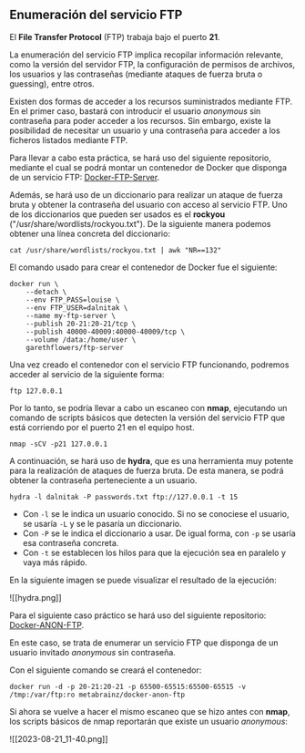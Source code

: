 ## Enumeración del servicio FTP

El **File Transfer Protocol** (FTP) trabaja bajo el puerto **21**. 

La enumeración del servicio FTP implica recopilar información relevante, como la versión del servidor FTP, la configuración de permisos de archivos, los usuarios y las contraseñas (mediante ataques de fuerza bruta o guessing), entre otros.

Existen dos formas de acceder a los recursos suministrados mediante FTP. En el primer caso, bastará con introducir el usuario *anonymous* sin contraseña para poder acceder a los recursos. Sin embargo, existe la posibilidad de necesitar un usuario y una contraseña para acceder a los ficheros listados mediante FTP.

Para llevar a cabo esta práctica, se hará uso del siguiente repositorio, mediante el cual se podrá montar un contenedor de Docker que disponga de un servicio FTP: [Docker-FTP-Server](https://github.com/garethflowers/docker-ftp-server).

Además, se hará uso de un diccionario para realizar un ataque de fuerza bruta y obtener la contraseña del usuario con acceso al servicio FTP. Uno de los diccionarios que pueden ser usados es el **rockyou** ("/usr/share/wordlists/rockyou.txt"). De la siguiente manera podemos obtener una línea concreta del diccionario:

	cat /usr/share/wordlists/rockyou.txt | awk "NR==132"

El comando usado para crear el contenedor de Docker fue el siguiente:

	docker run \
        --detach \
        --env FTP_PASS=louise \
        --env FTP_USER=dalnitak \
        --name my-ftp-server \
        --publish 20-21:20-21/tcp \
        --publish 40000-40009:40000-40009/tcp \
        --volume /data:/home/user \
        garethflowers/ftp-server

Una vez creado el contenedor con el servicio FTP funcionando, podremos acceder al servicio de la siguiente forma:

	ftp 127.0.0.1

Por lo tanto, se podría llevar a cabo un escaneo con **nmap**, ejecutando un comando de scripts básicos que detecten la versión del servicio FTP que está corriendo por el puerto 21 en el equipo host. 

	nmap -sCV -p21 127.0.0.1

A continuación, se hará uso de **hydra**, que es una herramienta muy potente para la realización de ataques de fuerza bruta. De esta manera, se podrá obtener la contraseña perteneciente a un usuario.

	hydra -l dalnitak -P passwords.txt ftp://127.0.0.1 -t 15

- Con `-l` se le indica un usuario conocido. Si no se conociese el usuario, se usaría `-L` y se le pasaría un diccionario.
- Con `-P` se le indica el diccionario a usar. De igual forma, con `-p` se usaría esa contraseña concreta.
- Con `-t` se establecen los hilos para que la ejecución sea en paralelo y vaya más rápido.

En la siguiente imagen se puede visualizar el resultado de la ejecución:

![[hydra.png]]

Para el siguiente caso práctico se hará uso del siguiente repositorio: [Docker-ANON-FTP](https://github.com/metabrainz/docker-anon-ftp).

En este caso, se trata de enumerar un servicio FTP que disponga de un usuario invitado *anonymous* sin contraseña.

Con el siguiente comando se creará el contenedor:

	docker run -d -p 20-21:20-21 -p 65500-65515:65500-65515 -v /tmp:/var/ftp:ro metabrainz/docker-anon-ftp

Si ahora se vuelve a hacer el mismo escaneo que se hizo antes con **nmap**, los scripts básicos de nmap reportarán que existe un usuario *anonymous*:

![[2023-08-21_11-40.png]]

